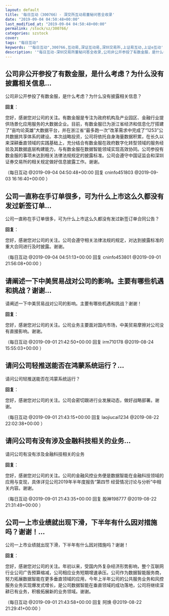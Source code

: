 ```yaml
---
layout: default
title: '每日互动（300766）- 深交所互动易董秘问答全收录'
date: "2019-09-04 04:50:48+00:00"
last_modified_at: "2019-09-04 04:50:48+00:00"
permalink: /stock/sz/300766/
categories: szstock
cover: 
tags: "每日互动"
keywords: '"每日互动",300766,互动易,深证互动易,深圳交易所,上证易互动,上证e互动'
description: '"每日互动-深圳交易所董秘问答全收录,公司非公开参投了有数金服，是什么考虑？为什么没有披露相关信息？"'
---
```


## 公司非公开参投了有数金服，是什么考虑？为什么没有披露相关信息...

公司非公开参投了有数金服，是什么考虑？为什么没有披露相关信息？

**回复**：

您好，感谢您对公司的关注。有数金服是专注为政府机构及产业园区、金融行业提供场景化应用服务的大数据企业。目前，有数金服已为浙江省经济和信息化厅搭建了“亩均论英雄”大数据平台，并在浙江省“最多跑一次”改革需求中完成了“1253”公共数据共享体系的建设。本次战略投资，公司将依托自身海量数据积累，在长久以来深耕垂直领域的实践基础上，充分结合有数金服在政府数字化转型领域的服务经验及其数据底层构建能力，与有数金服在数据智能领域实现高效协同。公司参投有数金服的事项未达到相关法律法规规定的披露标准。公司会遵守中国证监会和深圳证券交易所的相关规定做好信息披露工作。谢谢。 

（每日互动  @2019-09-04 04:50:48+00:00 回复 cninfo451803  @2019-09-03 16:16:40+00:00 ）

## 公司一直称在手订单很多，可为什么上市这么久都没有发过新签订单...

公司一直称在手订单很多，可为什么上市这么久都没有发过新签订单合同公告？

**回复**：

您好，感谢您对公司的关注。公司会遵守相关法律法规的规定，对达到披露标准的重大合同进行及时披露。谢谢。 

（每日互动  @2019-09-04 04:51:13+00:00 回复 cninfo453801  @2019-09-01 21:56:08+00:00 ）

## 请阐述一下中美贸易战对公司的影响。主要有哪些机遇和挑战？谢谢...

请阐述一下中美贸易战对公司的影响。主要有哪些机遇和挑战？谢谢！

**回复**：

您好，感谢您对公司的关注。公司业务主要面对国内市场，中美贸易摩擦对公司没有直接影响。谢谢。 

（每日互动  @2019-09-01 21:42:50+00:00 回复 irm710178  @2019-08-24 15:55:03+00:00 ）

## 请问公司轻推送能否在鸿蒙系统运行？...

请问公司轻推送能否在鸿蒙系统运行？

**回复**：

您好，感谢您对公司的关注。公司会密切跟进行业发展动态，做好战略部署。谢谢。 

（每日互动  @2019-09-01 21:43:15+00:00 回复 laojiucai1234  @2019-08-22 22:02:38+00:00 ）

## 请问公司有没有涉及金融科技相关的业务...

请问公司有没有涉及金融科技相关的业务

**回复**：

您好，感谢您对公司的关注。公司的金融风控业务便是数据智能在金融科技领域的应用与变现，具体详见公司2019年半年度报告“第四节 经营情况讨论与分析”中相关内容。谢谢。 

（每日互动  @2019-09-01 21:43:35+00:00 回复 股神198777  @2019-08-22 21:31:49+00:00 ）

## 公司一上市业绩就出现下滑，下半年有什么因对措施吗？谢谢！...

公司一上市业绩就出现下滑，下半年有什么因对措施吗？谢谢！

**回复**：

您好，感谢您对公司的关注。年初以来，受国内外复杂经济形势影响，整个互联网行业公司广告预算缩减，公司相应业务短期增速承压。公司作为数据智能服务商，努力拓展数据智能在更多垂直领域的应用，今年上半年公司的公共服务业务和风控服务业务实现爆发式增长，是公司数据智能在垂直领域的成功落地，公司将继续深耕已有业务，积极拓展新的业务领域。谢谢。 

（每日互动  @2019-09-01 21:43:58+00:00 回复 阿焕  @2019-08-22 21:29:41+00:00 ）

